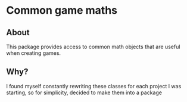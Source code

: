 # Common game maths

## About
This package provides access to common math objects that are useful when creating games.

## Why?
I found myself constantly rewriting these classes for each project I was starting, so for simplicity, decided to make them into a package